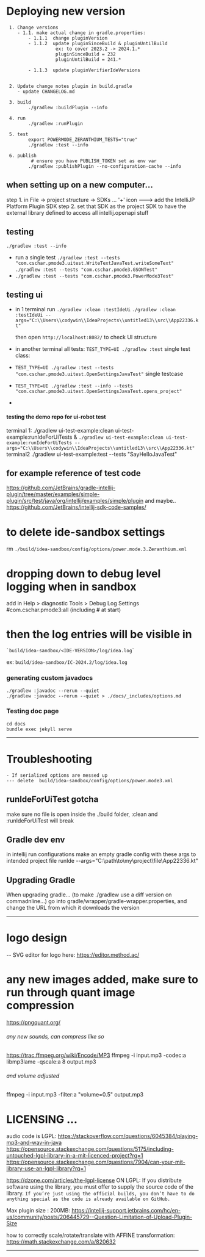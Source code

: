 

# Deploying new version

```
 1. Change versions
    - 1.1. make actual change in gradle.properties:
        - 1.1.1  change pluginVersion
        - 1.1.2  update pluginSinceBuild & pluginUntilBuild
                  ex: to cover 2023.2 -> 2024.1.*
                  pluginSinceBuild = 232
                  pluginUntilBuild = 241.*
                  
        - 1.1.3  update pluginVerifierIdeVersions


 2. Update change notes plugin in build.gradle
    - update CHANGELOG.md
 
 3. build  
        ./gradlew :buildPlugin --info
 
 4. run 
        ./gradlew :runPlugin
        
 5. test 
        export POWERMODE_ZERANTHIUM_TESTS="true"
        ./gradlew :test --info
 
 6. publish  
         # ensure you have PUBLISH_TOKEN set as env var
        ./gradlew :publishPlugin --no-configuration-cache --info

```



## when setting up on a new computer...

step 1. in File -> project structure -> SDKs ... '+' icon ---> add the IntelliJP Platform Plugin SDK
step 2. set that SDK as the project SDK to have the external library defined to access all intellij.openapi stuff


## testing

`./gradlew :test --info`
- run a single test
  `./gradlew :test --tests "com.cschar.pmode3.uitest.WriteTextJavaTest.writeSomeText"`
  `./gradlew :test --tests "com.cschar.pmode3.GSONTest"`
- `./gradlew :test --tests "com.cschar.pmode3.PowerMode3Test"`

## testing ui

- in 1 terminal run
  `./gradlew :clean :testIdeUi`
  `./gradlew :clean :testIdeUi --args="C:\\Users\\codywin\\IdeaProjects\\untitled13\\src\\App22336.kt"`

  then open `http://localhost:8082/` to check UI structure

- in another terminal
  all tests: `TEST_TYPE=UI ./gradlew :test`
  single test class:
- `TEST_TYPE=UI ./gradlew :test --tests "com.cschar.pmode3.uitest.OpenSettingsJavaTest"`
  single testcase
- `TEST_TYPE=UI ./gradlew :test --info --tests "com.cschar.pmode3.uitest.OpenSettingsJavaTest.opens_project"`
-

#### testing the demo repo for ui-robot test

terminal 1:
./gradlew ui-test-example:clean ui-test-example:runIdeForUiTests &
`./gradlew ui-test-example:clean ui-test-example:runIdeForUiTests --args="C:\\Users\\codywin\\IdeaProjects\\untitled13\\src\\App22336.kt"`
terminal2
./gradlew ui-test-example:test --tests "SayHelloJavaTest"


## for example reference of test code
https://github.com/JetBrains/gradle-intellij-plugin/tree/master/examples/simple-plugin/src/test/java/org/intellij/examples/simple/plugin
and maybe..
https://github.com/JetBrains/intellij-sdk-code-samples/


# to delete ide-sandbox settings
rm `./build/idea-sandbox/config/options/power.mode.3.Zeranthium.xml`

# dropping down to debug level logging when in sandbox
add in Help > diagnostic Tools > Debug Log Settings
#com.cschar.pmode3:all     (including # at start)

# then the log entries will be visible in
    `build/idea-sandbox/<IDE-VERSION>/log/idea.log`
ex: `build/idea-sandbox/IC-2024.2/log/idea.log`


### generating custom javadocs

```
./gradlew :javadoc --rerun --quiet
./gradlew :javadoc --rerun --quiet > ./docs/_includes/options.md
```

### Testing doc page
```
cd docs
bundle exec jekyll serve
```

----------------------------------------------------------------

# Troubleshooting

```
- If serialized options are messed up
--- delete  build/idea-sandbox/config/options/power.mode3.xml

```

## runIdeForUiTest gotcha
make sure no file is open inside the ./build folder, :clean and :runIdeForUiTest will break


## Gradle dev env
in intellij run configurations make an empty gradle config with these args to intended project file
runIde --args="C:\\path\\to\\my\\project\\file\\App22336.kt"

## Upgrading Gradle
When upgrading gradle... (to make ./gradlew use a diff version on commadnline...)
go into gradle/wrapper/gradle-wrapper.properties, and change the URL from which it downloads the version


----------------------------------------------------------------


# logo design
-- SVG editor for logo here:
https://editor.method.ac/

# any new images added, make sure to run through quant image compression
https://pngquant.org/

###### any new sounds, can compress like so
https://trac.ffmpeg.org/wiki/Encode/MP3
ffmpeg -i input.mp3 -codec:a libmp3lame -qscale:a 8 output.mp3
###### and volume adjusted
ffmpeg -i input.mp3 -filter:a "volume=0.5" output.mp3

# LICENSING ...

audio code is LGPL:
https://stackoverflow.com/questions/6045384/playing-mp3-and-wav-in-java
https://opensource.stackexchange.com/questions/5175/including-untouched-lgpl-library-in-a-mit-licenced-project?rq=1
https://opensource.stackexchange.com/questions/7904/can-your-mit-library-use-an-lgpl-library?rq=1

https://dzone.com/articles/the-lgpl-license ON LGPL:
If you distribute software using the library, you must offer to supply the source code
of the library. `If you’re just using the official builds, you don’t have to do anything
special as the code is already available on GitHub.`


Max plugin size : 200MB:
https://intellij-support.jetbrains.com/hc/en-us/community/posts/206445729--Question-Limitation-of-Upload-Plugin-Size


how to correctly scale/rotate/translate with
AFFINE transformation:
https://math.stackexchange.com/a/820632


----------------------------------------------------------------
